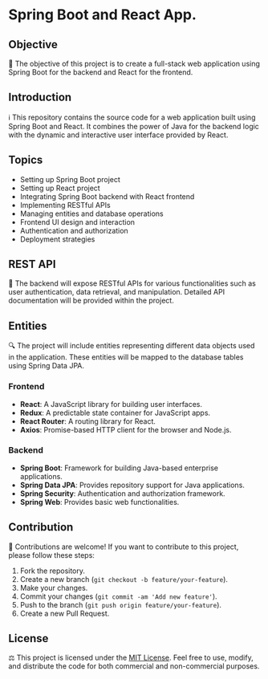 # Spring Boot and React App.

## Objective
🎯 The objective of this project is to create a full-stack web application using Spring Boot for the backend and React for the frontend.

## Introduction
ℹ️ This repository contains the source code for a web application built using Spring Boot and React. It combines the power of Java for the backend logic with the dynamic and interactive user interface provided by React.

## Topics
- Setting up Spring Boot project
- Setting up React project
- Integrating Spring Boot backend with React frontend
- Implementing RESTful APIs
- Managing entities and database operations
- Frontend UI design and interaction
- Authentication and authorization
- Deployment strategies

## REST API
🚀 The backend will expose RESTful APIs for various functionalities such as user authentication, data retrieval, and manipulation. Detailed API documentation will be provided within the project.

## Entities
🔍 The project will include entities representing different data objects used in the application. These entities will be mapped to the database tables using Spring Data JPA.

### Frontend
- **React**: A JavaScript library for building user interfaces.
- **Redux**: A predictable state container for JavaScript apps.
- **React Router**: A routing library for React.
- **Axios**: Promise-based HTTP client for the browser and Node.js.

### Backend
- **Spring Boot**: Framework for building Java-based enterprise applications.
- **Spring Data JPA**: Provides repository support for Java applications.
- **Spring Security**: Authentication and authorization framework.
- **Spring Web**: Provides basic web functionalities.

## Contribution
🤝 Contributions are welcome! If you want to contribute to this project, please follow these steps:
1. Fork the repository.
2. Create a new branch (`git checkout -b feature/your-feature`).
3. Make your changes.
4. Commit your changes (`git commit -am 'Add new feature'`).
5. Push to the branch (`git push origin feature/your-feature`).
6. Create a new Pull Request.

## License
⚖️ This project is licensed under the [MIT License](LICENSE). Feel free to use, modify, and distribute the code for both commercial and non-commercial purposes.

